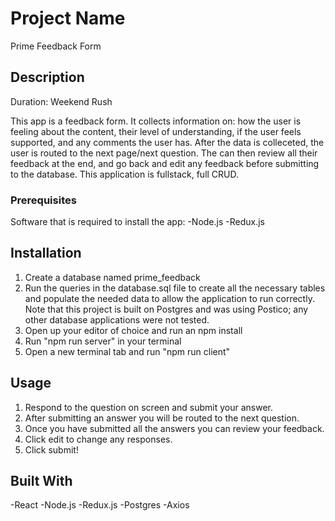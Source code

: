 # Project Name

Prime Feedback Form

## Description

Duration: Weekend Rush

This app is a feedback form. It collects information on: how the user is feeling about the content, their level of understanding, if the user feels supported, and any comments the user has. After the data is colleceted, the user is routed to the next page/next question. The can then review all their feedback at the end, and go back and edit any feedback before submitting to the database. This application is fullstack, full CRUD.

### Prerequisites

Software that is required to install the app:
-Node.js
-Redux.js

## Installation

1. Create a database named prime_feedback
2. Run the queries in the database.sql file to create all the necessary tables and populate the needed data to allow the application to run correctly. Note that this project is built on Postgres and was using Postico; any other database applications were not tested.
3. Open up your editor of choice and run an npm install
4. Run "npm run server" in your terminal
5. Open a new terminal tab and run "npm run client"

## Usage

1. Respond to the question on screen and submit your answer.
2. After submitting an answer you will be routed to the next question.
3. Once you have submitted all the answers you can review your feedback.
4. Click edit to change any responses.
5. Click submit!

## Built With

-React
-Node.js
-Redux.js
-Postgres
-Axios




